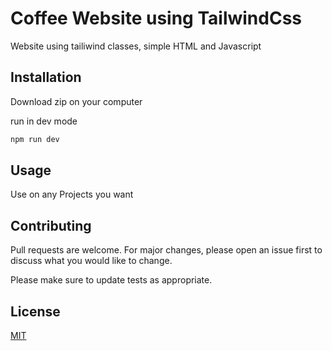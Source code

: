 # Coffee Website using TailwindCss

Website using tailiwind classes, simple HTML and Javascript

## Installation

Download zip on your computer 

run in dev mode
```bash
npm run dev 
```

## Usage
Use on any Projects you want

## Contributing
Pull requests are welcome. For major changes, please open an issue first to discuss what you would like to change.

Please make sure to update tests as appropriate.

## License
[MIT](https://choosealicense.com/licenses/mit/)